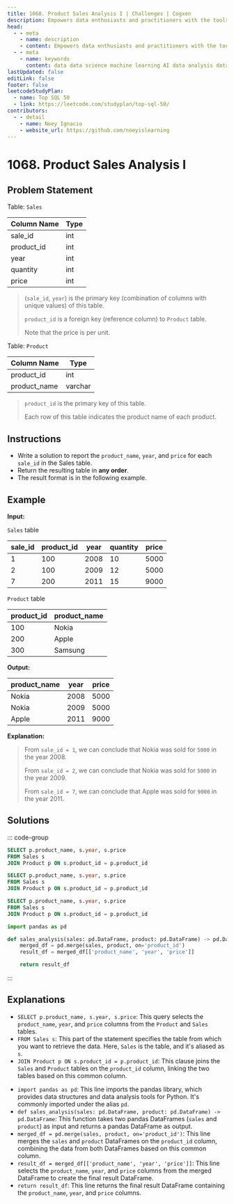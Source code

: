 ```yaml
---
title: 1068. Product Sales Analysis I | Challenges | Cogxen
description: Empowers data enthusiasts and practitioners with the tools and knowledge to unlock the potential of data.
head:
  - - meta
    - name: description
    - content: Empowers data enthusiasts and practitioners with the tools and knowledge to unlock the potential of data.
  - - meta
    - name: keywords
      content: data data science machine learning AI data analysis data-driven data enthusiasts data practitioners
lastUpdated: false
editLink: false
footer: false
leetcodeStudyPlan:
  - name: Top SQL 50
  - link: https://leetcode.com/studyplan/top-sql-50/
contributors:
  - - detail
    - name: Noey Ignacio
    - website_url: https://github.com/noeyislearning
---
```


# 1068. Product Sales Analysis I

## Problem Statement

Table: `Sales`

| Column Name | Type |
| ----------- | ---- |
| sale_id     | int  |
| product_id  | int  |
| year        | int  |
| quantity    | int  |
| price       | int  |

> (`sale_id`, `year`) is the primary key (combination of columns with unique values) of this table.
>
> `product_id` is a foreign key (reference column) to `Product` table.
>
> Note that the price is per unit.

Table: `Product`

| Column Name  | Type    |
| ------------ | ------- |
| product_id   | int     |
| product_name | varchar |

> `product_id` is the primary key of this table.
>
> Each row of this table indicates the product name of each product.

## Instructions

- Write a solution to report the `product_name`, `year`, and `price` for each `sale_id` in the Sales table.
- Return the resulting table in **any order**.
- The result format is in the following example.

## Example

**Input:**

`Sales` table

| sale_id | product_id | year | quantity | price |
| ------- | ---------- | ---- | -------- | ----- |
| 1       | 100        | 2008 | 10       | 5000  |
| 2       | 100        | 2009 | 12       | 5000  |
| 7       | 200        | 2011 | 15       | 9000  |

`Product` table

| product_id | product_name |
| ---------- | ------------ |
| 100        | Nokia        |
| 200        | Apple        |
| 300        | Samsung      |

**Output:**

| product_name | year | price |
| ------------ | ---- | ----- |
| Nokia        | 2008 | 5000  |
| Nokia        | 2009 | 5000  |
| Apple        | 2011 | 9000  |

**Explanation:**

> From `sale_id = 1`, we can conclude that Nokia was sold for `5000` in the year 2008.
>
> From `sale_id = 2`, we can conclude that Nokia was sold for `5000` in the year 2009.
>
> From `sale_id = 7`, we can conclude that Apple was sold for `9000` in the year 2011.

## Solutions

::: code-group

```sql [PostgreSQL] :line-numbers
SELECT p.product_name, s.year, s.price
FROM Sales s
JOIN Product p ON s.product_id = p.product_id
```

```sql [MySQL] :line-numbers
SELECT p.product_name, s.year, s.price
FROM Sales s
JOIN Product p ON s.product_id = p.product_id
```

```sql [MS SQL Server] :line-numbers
SELECT p.product_name, s.year, s.price
FROM Sales s
JOIN Product p ON s.product_id = p.product_id
```

```python [Pandas] :line-numbers
import pandas as pd

def sales_analysis(sales: pd.DataFrame, product: pd.DataFrame) -> pd.DataFrame:
    merged_df = pd.merge(sales, product, on='product_id')
    result_df = merged_df[['product_name', 'year', 'price']]

    return result_df
```

:::

## Explanations

<CustomAccordion title="PostgreSQL, MySQL, & MS SQL Server" submitted_by="@noeyislearning" submit_website_url="https://github.com/noeyislearning" :collapsed=false>

- `SELECT p.product_name, s.year, s.price`: This query selects the `product_name`, `year`, and `price` columns from the `Product` and `Sales` tables.
- `FROM Sales s`: This part of the statement specifies the table from which you want to retrieve the data. Here, `Sales` is the table, and it's aliased as `s`.
- `JOIN Product p ON s.product_id = p.product_id`: This clause joins the `Sales` and `Product` tables on the `product_id` column, linking the two tables based on this common column.

</CustomAccordion>

<CustomAccordion title="Pandas" submitted_by="@noeyislearning" submit_website_url="https://github.com/noeyislearning">

- `import pandas as pd`: This line imports the pandas library, which provides data structures and data analysis tools for Python. It's commonly imported under the alias `pd`.
- `def sales_analysis(sales: pd.DataFrame, product: pd.DataFrame) -> pd.DataFrame`: This function takes two pandas DataFrames (`sales` and `product`) as input and returns a pandas DataFrame as output.
- `merged_df = pd.merge(sales, product, on='product_id')`: This line merges the `sales` and `product` DataFrames on the `product_id` column, combining the data from both DataFrames based on this common column.
- `result_df = merged_df[['product_name', 'year', 'price']]`: This line selects the `product_name`, `year`, and `price` columns from the merged DataFrame to create the final result DataFrame.
- `return result_df`: This line returns the final result DataFrame containing the `product_name`, `year`, and `price` columns.

</CustomAccordion>
